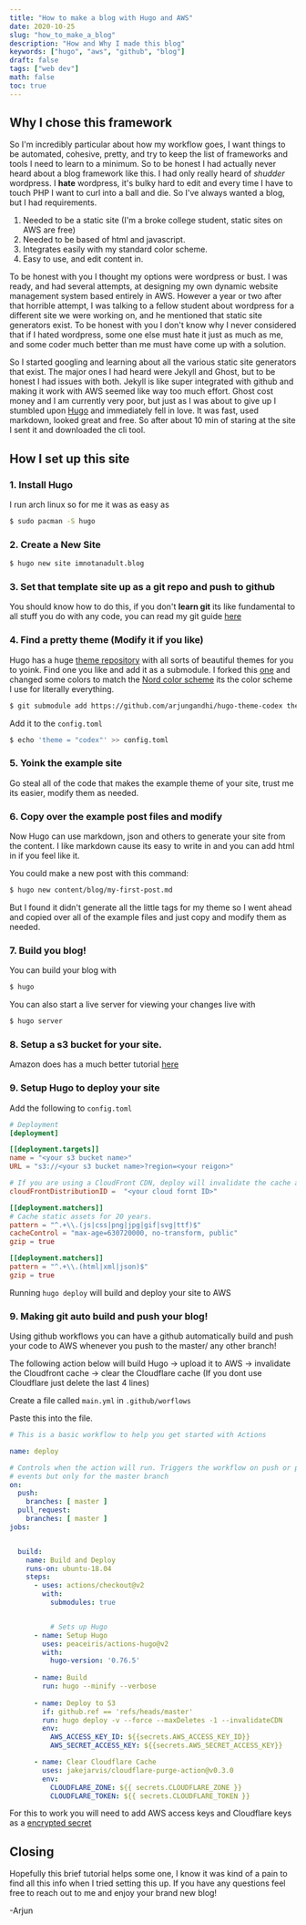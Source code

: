 ```yaml
---
title: "How to make a blog with Hugo and AWS"
date: 2020-10-25
slug: "how_to_make_a_blog"
description: "How and Why I made this blog"
keywords: ["hugo", "aws", "github", "blog"]
draft: false
tags: ["web dev"]
math: false
toc: true
---
```


## Why I chose this framework

So I'm incredibly particular about how my workflow goes, I want things to be automated, cohesive, pretty, and try to keep the list of frameworks and tools I need to learn to a minimum. So to be honest I had actually never heard about a blog framework like this. I had only really heard of *shudder* wordpress. I **hate** wordpress, it's bulky hard to edit and every time I have to touch PHP I want to curl into a ball and die. So I've always wanted a blog, but I had requirements.

1. Needed to be a static site (I'm a broke college student, static sites on AWS are free)
2. Needed to be based of html and javascript.
3. Integrates easily with my standard color scheme.
4. Easy to use, and edit content in. 

To be honest with you I thought my options were wordpress or bust. I was ready, and had several attempts, at designing my own dynamic website management system based entirely in AWS. However a year or two after that horrible attempt, I was talking to a fellow student about wordpress for a different site we were working on, and he mentioned that static site generators exist. To be honest with you I don't know why I never considered that if I hated wordpress, some one else must hate it just as much as me, and some coder much better than me must have come up with a solution. 

So I started googling and learning about all the various static site generators that exist. The major ones I had heard were Jekyll and Ghost, but to be honest I had issues with both. Jekyll is like super integrated with github and making it work with AWS seemed like way too much effort. Ghost cost money and I am currently very poor, but just as I was about to give up I stumbled upon [Hugo](https://gohugo.io) and immediately fell in love. It was fast, used markdown, looked great and free. So after about 10 min of staring at the site I sent it and downloaded the cli tool. 

## How I set up this site

### 1. Install Hugo

I run arch linux so for me it was as easy as 

```bash
$ sudo pacman -S hugo
```

### 2. Create a New Site

```bash
$ hugo new site imnotanadult.blog
```

### 3. Set that template site up as a git repo and push to github

You should know how to do this, if you don't __learn git__ its like fundamental to all stuff you do with any code, you can read my git guide [here](https://books.arjungandhi.com/Computers/Git_for_Robots.pdf)

### 4. Find a pretty theme (Modify it if you like)

Hugo has a huge [theme repository](https://themes.gohugo.io/) with all sorts of beautiful themes for you to yoink. Find one you like and add it as a submodule. I forked this [one](https://github.com/arjungandhi/hugo-theme-codex) and changed some colors to match the [Nord color scheme](https://www.nordtheme.com/) its the color scheme I use for literally everything.

```bash
$ git submodule add https://github.com/arjungandhi/hugo-theme-codex themes/codex
```

Add it to the `config.toml`

```bash
$ echo 'theme = "codex"' >> config.toml
```
### 5. Yoink the example site

Go steal all of the code that makes the example theme of your site, trust me its easier, modify them as needed.


### 6. Copy over the example post files and modify

Now Hugo can use markdown, json and others to generate your site from the content. I like markdown cause its easy to write in and you can add html in if you feel like it. 

You could make a new post with this command:

```bash
$ hugo new content/blog/my-first-post.md
```

But I found it didn't generate all the little tags for my theme so I went ahead and copied over all of the example files and just copy and modify them as needed. 

### 7. Build you blog! 

You can build your blog with 

```bash
$ hugo
```

You can also start a live server for viewing your changes live with 

```bash
$ hugo server
```

### 8. Setup a s3 bucket for your site. 

Amazon does has a much better tutorial [here](https://docs.aws.amazon.com/AmazonS3/latest/dev/WebsiteHosting.html)

### 9. Setup Hugo to deploy your site

Add the following to `config.toml`

```toml
# Deployment
[deployment]

[[deployment.targets]]
name = "<your s3 bucket name>"
URL = "s3://<your s3 bucket name>?region=<your reigon>"

# If you are using a CloudFront CDN, deploy will invalidate the cache as needed.
cloudFrontDistributionID =	"<your cloud fornt ID>"

[[deployment.matchers]]
# Cache static assets for 20 years.
pattern = "^.+\\.(js|css|png|jpg|gif|svg|ttf)$"
cacheControl = "max-age=630720000, no-transform, public"
gzip = true

[[deployment.matchers]]
pattern = "^.+\\.(html|xml|json)$"
gzip = true

```

Running `hugo deploy` will build and deploy your site to AWS

### 9. Making git auto build and push your blog! 

Using github workflows you can have a github automatically build and push your code to AWS whenever you push to the master/ any other branch!

The following action below will build Hugo -> upload it to AWS -> invalidate the Cloudfront cache -> clear the Cloudflare cache (If you dont use Cloudflare just delete the last 4 lines)

Create a file called `main.yml` in `.github/worflows` 

Paste this into the file.
```yaml
# This is a basic workflow to help you get started with Actions

name: deploy

# Controls when the action will run. Triggers the workflow on push or pull request
# events but only for the master branch
on:
  push:
    branches: [ master ]
  pull_request:
    branches: [ master ]
jobs:


  build:
    name: Build and Deploy
    runs-on: ubuntu-18.04
    steps:
      - uses: actions/checkout@v2
        with:
          submodules: true


          # Sets up Hugo
      - name: Setup Hugo
        uses: peaceiris/actions-hugo@v2
        with:
          hugo-version: '0.76.5'
        
      - name: Build
        run: hugo --minify --verbose
        
      - name: Deploy to S3
        if: github.ref == 'refs/heads/master'
        run: hugo deploy -v --force --maxDeletes -1 --invalidateCDN 
        env:
          AWS_ACCESS_KEY_ID: ${{secrets.AWS_ACCESS_KEY_ID}}
          AWS_SECRET_ACCESS_KEY: ${{secrets.AWS_SECRET_ACCESS_KEY}}

      - name: Clear Cloudflare Cache
        uses: jakejarvis/cloudflare-purge-action@v0.3.0
        env:
          CLOUDFLARE_ZONE: ${{ secrets.CLOUDFLARE_ZONE }}
          CLOUDFLARE_TOKEN: ${{ secrets.CLOUDFLARE_TOKEN }}
```

For this to work you will need to add AWS access keys and Cloudflare keys as a [encrypted secret](https://docs.github.com/en/free-pro-team@latest/actions/reference/encrypted-secrets)

## Closing

Hopefully this brief tutorial helps some one, I know it was kind of a pain to find all this info when I tried setting this up. If you have any questions feel free to reach out to me and enjoy your brand new blog!

-Arjun